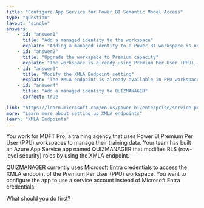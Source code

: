 ```yaml
---
title: "Configure App Service for Power BI Semantic Model Access"
type: "question"
layout: "single"
answers:
    - id: "answer1"
      title: "Add a managed identity to the workspace"
      explain: "Adding a managed identity to a Power BI workspace is not possible - workspaces don't have managed identities. Instead, the managed identity needs to be configured on the application that needs to access the workspace."
    - id: "answer2"
      title: "Upgrade the workspace to Premium capacity"
      explain: "The workspace is already using Premium Per User (PPU), which provides the necessary XMLA endpoint functionality. Upgrading to Premium capacity would not address the requirement to use a service account."
    - id: "answer3"
      title: "Modify the XMLA Endpoint setting"
      explain: "The XMLA endpoint is already available in PPU workspaces. Modifying its settings would only change access permissions but would not provide the service account functionality needed for the app."
    - id: "answer4"
      title: "Add a managed identity to QUIZMANAGER"
      correct: true

link: "https://learn.microsoft.com/en-us/power-bi/enterprise/service-premium-connect-tools"
more: "Learn more about setting up XMLA endpoints"
learn: "XMLA Endpoints"
---
```

You work for MDFT Pro, a training agency that uses Power BI Premium Per User (PPU) workspaces to manage their training data. Your team has built an Azure App Service app named QUIZMANAGER that modifies RLS (row-level security) roles by using the XMLA endpoint. 

QUIZMANAGER currently uses Microsoft Entra credentials to access the XMLA endpoint of the Premium Per User (PPU) workspace. You want to configure the app to use a service account instead of Microsoft Entra credentials. 

What should you do first?
